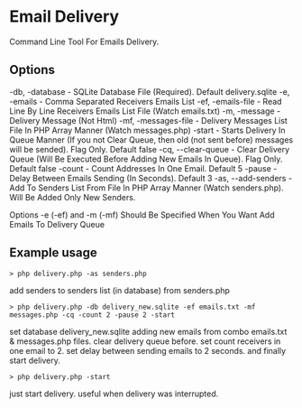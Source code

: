 # Email Delivery

Command Line Tool For Emails Delivery.

## Options

-db, -database - SQLite Database File (Required). Default delivery.sqlite
-e, -emails - Comma Separated Receivers Emails List
-ef, -emails-file - Read Line By Line Receivers Emails List File (Watch emails.txt)
-m, -message - Delivery Message (Not Html)
-mf, -messages-file - Delivery Messages List File In PHP Array Manner (Watch messages.php)
-start - Starts Delivery In Queue Manner (If you not Clear Queue, then old (not sent before) messages will be sended). Flag Only. Default false
-cq, --clear-queue - Clear Delivery Queue (Will Be Executed Before Adding New Emails In Queue). Flag Only. Default false
-count - Count Addresses In One Email. Default 5
-pause - Delay Between Emails Sending (In Seconds). Default 3
-as, --add-senders - Add To Senders List From File In PHP Array Manner (Watch senders.php). Will Be Added Only New Senders.

Options -e (-ef) and -m (-mf) Should Be Specified When You Want Add Emails To Delivery Queue

## Example usage

```
> php delivery.php -as senders.php
```
add senders to senders list (in database) from senders.php

```
> php delivery.php -db delivery_new.sqlite -ef emails.txt -mf messages.php -cq -count 2 -pause 2 -start
```
set database delivery_new.sqlite adding new emails from combo emails.txt & messages.php files.
clear delivery queue before.
set count receivers in one email to 2.
set delay between sending emails to 2 seconds.
and finally start delivery.

```
> php delivery.php -start
```
just start delivery. useful when delivery was interrupted.